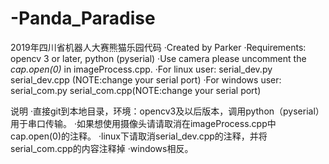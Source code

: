 # -Panda_Paradise
2019年四川省机器人大赛熊猫乐园代码
·Created by Parker 
·Requirements: opencv 3 or later, python (pyserial)
·Use camera please uncomment the *cap.open(0)* in imageProcess.cpp.
·For linux user: serial_dev.py serial_dev.cpp (NOTE:change your serial port)
·For windows user: serial_com.py serial_com.cpp(NOTE:change your serial port)

说明
·直接git到本地目录，环境：opencv3及以后版本，调用python（pyserial）用于串口传输。
·如果想使用摄像头请请取消在imageProcess.cpp中cap.open(0)的注释。
·linux下请取消serial_dev.cpp的注释，并将serial_com.cpp的内容注释掉
·windows相反。
